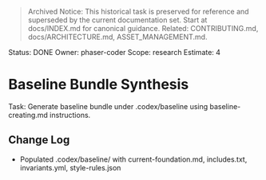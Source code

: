 > Archived Notice: This historical task is preserved for reference and superseded by the current documentation set. Start at docs/INDEX.md for canonical guidance. Related: CONTRIBUTING.md, docs/ARCHITECTURE.md, ASSET_MANAGEMENT.md.

Status: DONE
Owner: phaser-coder
Scope: research
Estimate: 4

# Baseline Bundle Synthesis

Task: Generate baseline bundle under .codex/baseline using baseline-creating.md instructions.

## Change Log

- Populated .codex/baseline/ with current-foundation.md, includes.txt, invariants.yml, style-rules.json
